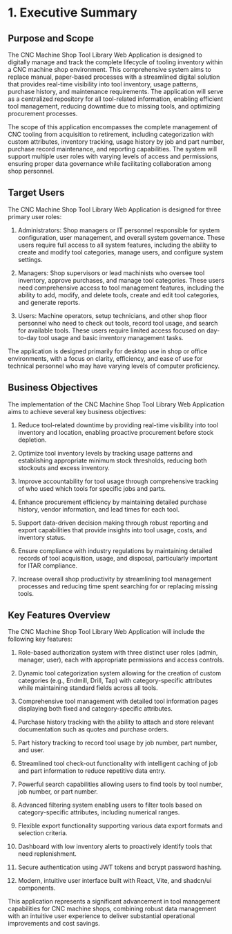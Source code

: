 # 1. Executive Summary

## Purpose and Scope

The CNC Machine Shop Tool Library Web Application is designed to digitally manage and track the complete lifecycle of tooling inventory within a CNC machine shop environment. This comprehensive system aims to replace manual, paper-based processes with a streamlined digital solution that provides real-time visibility into tool inventory, usage patterns, purchase history, and maintenance requirements. The application will serve as a centralized repository for all tool-related information, enabling efficient tool management, reducing downtime due to missing tools, and optimizing procurement processes.

The scope of this application encompasses the complete management of CNC tooling from acquisition to retirement, including categorization with custom attributes, inventory tracking, usage history by job and part number, purchase record maintenance, and reporting capabilities. The system will support multiple user roles with varying levels of access and permissions, ensuring proper data governance while facilitating collaboration among shop personnel.

## Target Users

The CNC Machine Shop Tool Library Web Application is designed for three primary user roles:

1. Administrators: Shop managers or IT personnel responsible for system configuration, user management, and overall system governance. These users require full access to all system features, including the ability to create and modify tool categories, manage users, and configure system settings.

2. Managers: Shop supervisors or lead machinists who oversee tool inventory, approve purchases, and manage tool categories. These users need comprehensive access to tool management features, including the ability to add, modify, and delete tools, create and edit tool categories, and generate reports.

3. Users: Machine operators, setup technicians, and other shop floor personnel who need to check out tools, record tool usage, and search for available tools. These users require limited access focused on day-to-day tool usage and basic inventory management tasks.

The application is designed primarily for desktop use in shop or office environments, with a focus on clarity, efficiency, and ease of use for technical personnel who may have varying levels of computer proficiency.

## Business Objectives

The implementation of the CNC Machine Shop Tool Library Web Application aims to achieve several key business objectives:

1. Reduce tool-related downtime by providing real-time visibility into tool inventory and location, enabling proactive procurement before stock depletion.

2. Optimize tool inventory levels by tracking usage patterns and establishing appropriate minimum stock thresholds, reducing both stockouts and excess inventory.

3. Improve accountability for tool usage through comprehensive tracking of who used which tools for specific jobs and parts.

4. Enhance procurement efficiency by maintaining detailed purchase history, vendor information, and lead times for each tool.

5. Support data-driven decision making through robust reporting and export capabilities that provide insights into tool usage, costs, and inventory status.

6. Ensure compliance with industry regulations by maintaining detailed records of tool acquisition, usage, and disposal, particularly important for ITAR compliance.

7. Increase overall shop productivity by streamlining tool management processes and reducing time spent searching for or replacing missing tools.

## Key Features Overview

The CNC Machine Shop Tool Library Web Application will include the following key features:

1. Role-based authorization system with three distinct user roles (admin, manager, user), each with appropriate permissions and access controls.

2. Dynamic tool categorization system allowing for the creation of custom categories (e.g., Endmill, Drill, Tap) with category-specific attributes while maintaining standard fields across all tools.

3. Comprehensive tool management with detailed tool information pages displaying both fixed and category-specific attributes.

4. Purchase history tracking with the ability to attach and store relevant documentation such as quotes and purchase orders.

5. Part history tracking to record tool usage by job number, part number, and user.

6. Streamlined tool check-out functionality with intelligent caching of job and part information to reduce repetitive data entry.

7. Powerful search capabilities allowing users to find tools by tool number, job number, or part number.

8. Advanced filtering system enabling users to filter tools based on category-specific attributes, including numerical ranges.

9. Flexible export functionality supporting various data export formats and selection criteria.

10. Dashboard with low inventory alerts to proactively identify tools that need replenishment.

11. Secure authentication using JWT tokens and bcrypt password hashing.

12. Modern, intuitive user interface built with React, Vite, and shadcn/ui components.

This application represents a significant advancement in tool management capabilities for CNC machine shops, combining robust data management with an intuitive user experience to deliver substantial operational improvements and cost savings.
